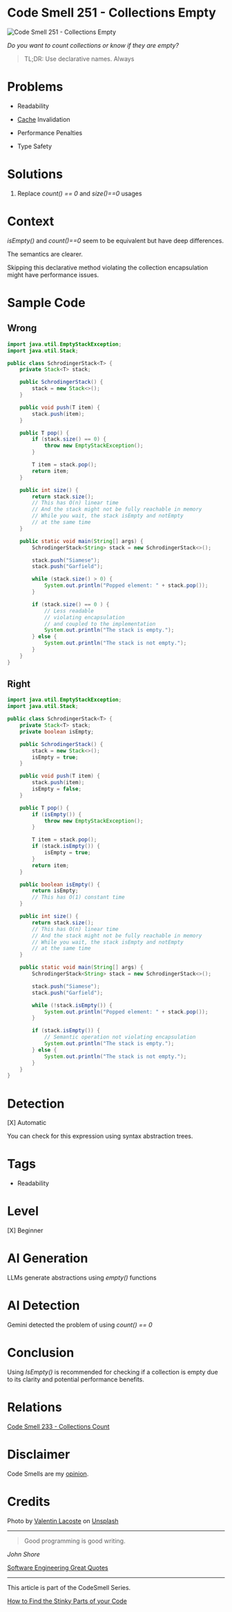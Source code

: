 # Code Smell 251 - Collections Empty
            
![Code Smell 251 - Collections Empty](Code%20Smell%20251%20-%20Collections%20Empty.jpg)

*Do you want to count collections or know if they are empty?*

> TL;DR: Use declarative names. Always

# Problems

- Readability

- [Cache](https://github.com/mcsee/Software-Design-Articles/tree/main/Articles/Code%20Smells/Code%20Smell%2049%20-%20Caches/readme.md) Invalidation

- Performance Penalties

- Type Safety

# Solutions

1. Replace *count() == 0* and *size()==0* usages

# Context

*isEmpty()* and *count()==0* seem to be equivalent but have deep differences.

The semantics are clearer.

Skipping this declarative method violating the collection encapsulation might have performance issues.

# Sample Code

## Wrong

<!-- [Gist Url](https://gist.github.com/mcsee/8b7f7ec65cf3a60e31a3c31d4477615f) -->

```java
import java.util.EmptyStackException;
import java.util.Stack;

public class SchrodingerStack<T> {
    private Stack<T> stack;

    public SchrodingerStack() {
        stack = new Stack<>();
    }

    public void push(T item) {
        stack.push(item);
    }

    public T pop() {
        if (stack.size() == 0) {
            throw new EmptyStackException();
        }

        T item = stack.pop();
        return item;
    }

    public int size() {
        return stack.size();
        // This has O(n) linear time
        // And the stack might not be fully reachable in memory
        // While you wait, the stack isEmpty and notEmpty 
        // at the same time
    }

    public static void main(String[] args) {
        SchrodingerStack<String> stack = new SchrodingerStack<>();

        stack.push("Siamese");
        stack.push("Garfield"); 

        while (stack.size() > 0) {
            System.out.println("Popped element: " + stack.pop());
        }

        if (stack.size() == 0 ) {
            // Less readable
            // violating encapsulation
            // and coupled to the implementation
            System.out.println("The stack is empty.");
        } else {
            System.out.println("The stack is not empty.");
        }
    }
}
```

## Right

<!-- [Gist Url](https://gist.github.com/mcsee/7e789f2e3e6e070e12177182192a62f7) -->

```java
import java.util.EmptyStackException;
import java.util.Stack;

public class SchrodingerStack<T> {
    private Stack<T> stack;
    private boolean isEmpty;

    public SchrodingerStack() {
        stack = new Stack<>();
        isEmpty = true;
    }

    public void push(T item) {
        stack.push(item);
        isEmpty = false; 
    }

    public T pop() {
        if (isEmpty()) {
            throw new EmptyStackException();
        }

        T item = stack.pop();
        if (stack.isEmpty()) {
            isEmpty = true;             
        }
        return item;
    }

    public boolean isEmpty() {
        return isEmpty;
        // This has O(1) constant time
    }

    public int size() {
        return stack.size();
        // This has O(n) linear time
        // And the stack might not be fully reachable in memory
        // While you wait, the stack isEmpty and notEmpty 
        // at the same time
    }

    public static void main(String[] args) {
        SchrodingerStack<String> stack = new SchrodingerStack<>();

        stack.push("Siamese");
        stack.push("Garfield"); 

        while (!stack.isEmpty()) {
            System.out.println("Popped element: " + stack.pop());
        }

        if (stack.isEmpty()) {
            // Semantic operation not violating encapsulation
            System.out.println("The stack is empty.");
        } else {
            System.out.println("The stack is not empty.");
        }
    }
}
```

# Detection

[X] Automatic 

You can check for this expression using syntax abstraction trees.

# Tags

- Readability

# Level

[X] Beginner

# AI Generation

LLMs generate abstractions using *empty()* functions

# AI Detection

Gemini detected the problem of using *count() == 0*

# Conclusion

Using *IsEmpty()* is recommended for checking if a collection is empty due to its clarity and potential performance benefits.

# Relations

[Code Smell 233 - Collections Count](https://github.com/mcsee/Software-Design-Articles/tree/main/Articles/Code%20Smells/Code%20Smell%20233%20-%20Collections%20Count/readme.md)

# Disclaimer

Code Smells are my [opinion](https://github.com/mcsee/Software-Design-Articles/tree/main/Articles/Blogging/I%20Wrote%20More%20than%2090%20Articles%20on%202021%20Here%20is%20What%20I%20Learned/readme.md).

# Credits

Photo by [Valentin Lacoste](https://unsplash.com/@valentinlacoste) on [Unsplash](https://unsplash.com/photos/long-angle-photography-of-tunnel-jNSJE8dMro0)
    
* * *

> Good programming is good writing.

_John Shore_
 
[Software Engineering Great Quotes](https://github.com/mcsee/Software-Design-Articles/tree/main/Articles/Quotes/Software%20Engineering%20Great%20Quotes/readme.md)

* * *

This article is part of the CodeSmell Series.

[How to Find the Stinky Parts of your Code](https://github.com/mcsee/Software-Design-Articles/tree/main/Articles/Code%20Smells/How%20to%20Find%20the%20Stinky%20parts%20of%20your%20Code/readme.md)